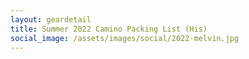 ```yaml
---
layout: geardetail
title: Summer 2022 Camino Packing List (His)
social_image: /assets/images/social/2022-melvin.jpg
---
```


